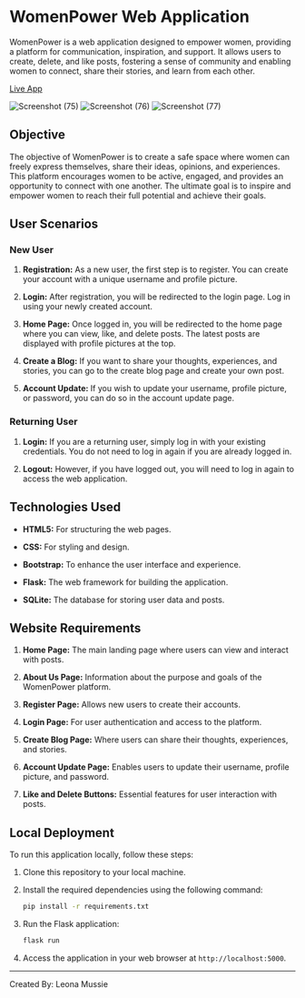 # WomenPower Web Application

WomenPower is a web application designed to empower women, providing a platform for communication, inspiration, and support. It allows users to create, delete, and like posts, fostering a sense of community and enabling women to connect, share their stories, and learn from each other.

[Live App](https://womenpowerblogs-12db67772da2.herokuapp.com/)

![Screenshot (75)](https://github.com/LeonaMussie/Project-3-WomenPower/assets/91215248/8123af14-bf83-4611-86d5-7ac98cf90d56)
![Screenshot (76)](https://github.com/LeonaMussie/Project-3-WomenPower/assets/91215248/b0092773-6044-41fe-87ec-2aa3a543ee2e)
![Screenshot (77)](https://github.com/LeonaMussie/Project-3-WomenPower/assets/91215248/e134c95d-43db-4630-818c-3e9ea685a2f8)


## Objective

The objective of WomenPower is to create a safe space where women can freely express themselves, share their ideas, opinions, and experiences. This platform encourages women to be active, engaged, and provides an opportunity to connect with one another. The ultimate goal is to inspire and empower women to reach their full potential and achieve their goals.

## User Scenarios

### New User

1. **Registration:** As a new user, the first step is to register. You can create your account with a unique username and profile picture.

2. **Login:** After registration, you will be redirected to the login page. Log in using your newly created account.

3. **Home Page:** Once logged in, you will be redirected to the home page where you can view, like, and delete posts. The latest posts are displayed with profile pictures at the top.

4. **Create a Blog:** If you want to share your thoughts, experiences, and stories, you can go to the create blog page and create your own post.

5. **Account Update:** If you wish to update your username, profile picture, or password, you can do so in the account update page.

### Returning User

1. **Login:** If you are a returning user, simply log in with your existing credentials. You do not need to log in again if you are already logged in.

2. **Logout:** However, if you have logged out, you will need to log in again to access the web application.

## Technologies Used

- **HTML5:** For structuring the web pages.

- **CSS:** For styling and design.

- **Bootstrap:** To enhance the user interface and experience.

- **Flask:** The web framework for building the application.

- **SQLite:** The database for storing user data and posts.

## Website Requirements

1. **Home Page:** The main landing page where users can view and interact with posts.

2. **About Us Page:** Information about the purpose and goals of the WomenPower platform.

3. **Register Page:** Allows new users to create their accounts.

4. **Login Page:** For user authentication and access to the platform.

5. **Create Blog Page:** Where users can share their thoughts, experiences, and stories.

6. **Account Update Page:** Enables users to update their username, profile picture, and password.

7. **Like and Delete Buttons:** Essential features for user interaction with posts.

## Local Deployment

To run this application locally, follow these steps:

1. Clone this repository to your local machine.

2. Install the required dependencies using the following command:
   ```bash
   pip install -r requirements.txt

3. Run the Flask application:
   ```bash
   flask run

4. Access the application in your web browser at `http://localhost:5000`.

***
Created By: Leona Mussie<br/>
